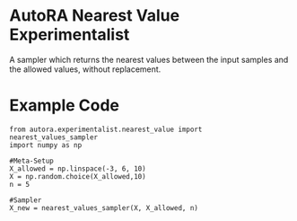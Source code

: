 # AutoRA Nearest Value Experimentalist

A sampler which returns the nearest values between the input samples and the allowed values, without replacement.

# Example Code

```
from autora.experimentalist.nearest_value import nearest_values_sampler
import numpy as np

#Meta-Setup
X_allowed = np.linspace(-3, 6, 10)
X = np.random.choice(X_allowed,10)
n = 5

#Sampler
X_new = nearest_values_sampler(X, X_allowed, n)
```
